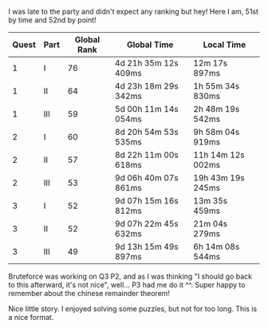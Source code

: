 I was late to the party and didn't expect any ranking but hey! Here I am, 51st by time and 52nd by point!

|Quest|Part|Global Rank|Global Time|Local Time|
|---|---|---|---|---|
|1|I|76|4d 21h 35m 12s 409ms|12m 17s 897ms|
|1|II|64|4d 23h 18m 29s 342ms|1h 55m 34s 830ms|
|1|III|59|5d 00h 11m 14s 054ms|2h 48m 19s 542ms|
|2|I|60|8d 20h 54m 53s 535ms|9h 58m 04s 919ms|
|2|II|57|8d 22h 11m 00s 618ms|11h 14m 12s 002ms|
|2|III|53|9d 06h 40m 07s 861ms|19h 43m 19s 245ms|
|3|I|52|9d 07h 15m 16s 812ms|13m 35s 459ms|
|3|II|52|9d 07h 22m 45s 632ms|21m 04s 279ms|
|3|III|49|9d 13h 15m 49s 897ms|6h 14m 08s 544ms|


Bruteforce was working on Q3 P2, and as I was thinking "I should go back to this afterward, it's not nice", well... P3 had me do it ^^.
Super happy to remember about the chinese remainder theorem!

Nice little story. I enjoyed solving some puzzles, but not for too long. This is a nice format.
